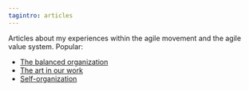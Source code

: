 ```yaml
---
tagintro: articles
---
```

Articles about my experiences within the agile movement and the agile value system. Popular:

- [The balanced organization](/2017-02-26-balanced-organization/)
- [The art in our work](/2012-08-31-art-in-work/)
- [Self-organization](/2013-03-26-self-organization/)